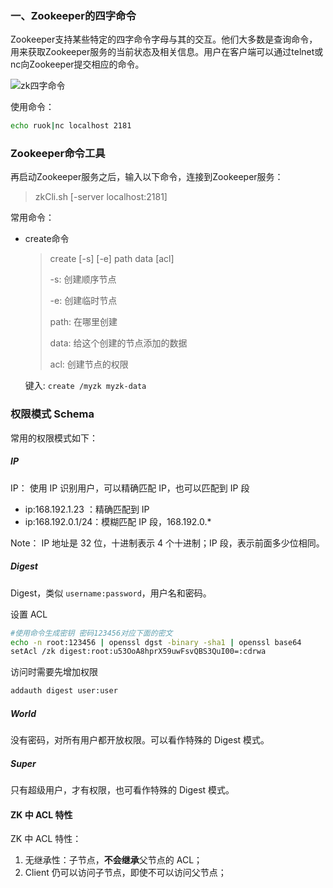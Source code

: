 ### 一、Zookeeper的四字命令

Zookeeper支持某些特定的四字命令字母与其的交互。他们大多数是查询命令，用来获取Zookeeper服务的当前状态及相关信息。用户在客户端可以通过telnet或nc向Zookeeper提交相应的命令。

![zk四字命令](https://i.loli.net/2019/07/30/5d4002941478282816.jpg)

使用命令：

```sh
echo ruok|nc localhost 2181
```

### Zookeeper命令工具

再启动Zookeeper服务之后，输入以下命令，连接到Zookeeper服务：

> zkCli.sh [-server localhost:2181]

常用命令：

- create命令

  > create [-s] [-e] path data [acl]
  >
  > -s: 创建顺序节点
  >
  > -e: 创建临时节点
  >
  > path: 在哪里创建
  >
  > data: 给这个创建的节点添加的数据
  >
  > acl: 创建节点的权限

  键入: `create /myzk myzk-data`

### 权限模式 Schema

常用的权限模式如下：

##### IP

IP： 使用 IP 识别用户，可以精确匹配 IP，也可以匹配到 IP 段

- ip:168.192.1.23 ：精确匹配到 IP
- ip:168.192.0.1/24：模糊匹配 IP 段，168.192.0.*

Note： IP 地址是 32 位，十进制表示 4 个十进制；IP 段，表示前面多少位相同。

##### Digest

Digest，类似 `username:password`，用户名和密码。

设置 ACL

```sh
#使用命令生成密钥 密码123456对应下面的密文
echo -n root:123456 | openssl dgst -binary -sha1 | openssl base64
setAcl /zk digest:root:u53OoA8hprX59uwFsvQBS3QuI00=:cdrwa
```

访问时需要先增加权限

```sh
addauth digest user:user
```

##### World

没有密码，对所有用户都开放权限。可以看作特殊的 Digest 模式。

##### Super

只有超级用户，才有权限，也可看作特殊的 Digest 模式。

#### ZK 中 ACL 特性

ZK 中 ACL 特性：

1. 无继承性：子节点，**不会继承**父节点的 ACL；
2. Client 仍可以访问子节点，即使不可以访问父节点；